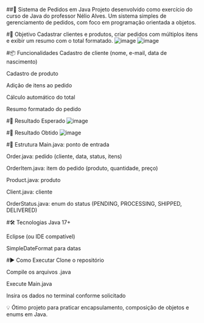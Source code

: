 ##🛒 Sistema de Pedidos em Java
Projeto desenvolvido como exercício do curso de Java do professor Nélio Alves. Um sistema simples de gerenciamento de pedidos, com foco em programação orientada a objetos.

#🎯 Objetivo
Cadastrar clientes e produtos, criar pedidos com múltiplos itens e exibir um resumo com o total formatado.
![image](https://github.com/user-attachments/assets/013ff145-c4a3-40c5-bc08-4ab51ce97da7)
![image](https://github.com/user-attachments/assets/1beaddb7-e1d7-4d3d-8f34-03378169555d)

#📦 Funcionalidades
Cadastro de cliente (nome, e-mail, data de nascimento)

Cadastro de produto

Adição de itens ao pedido

Cálculo automático do total

Resumo formatado do pedido

#🎯 Resultado Esperado
![image](https://github.com/user-attachments/assets/50ca7a5f-c0ea-4e4e-bfc8-753b15112795)

#🎯 Resultado Obtido
![image](https://github.com/user-attachments/assets/44f9bd81-2de2-4830-b4e5-7fc856de2667)

#🧱 Estrutura
Main.java: ponto de entrada

Order.java: pedido (cliente, data, status, itens)

OrderItem.java: item do pedido (produto, quantidade, preço)

Product.java: produto

Client.java: cliente

OrderStatus.java: enum do status (PENDING, PROCESSING, SHIPPED, DELIVERED)

#🛠️ Tecnologias
Java 17+

Eclipse (ou IDE compatível)

SimpleDateFormat para datas

#▶️ Como Executar
Clone o repositório

Compile os arquivos .java

Execute Main.java

Insira os dados no terminal conforme solicitado

💡 Ótimo projeto para praticar encapsulamento, composição de objetos e enums em Java.
